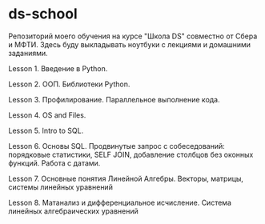 # ds-school

Репозиторий моего обучения на курсе "Школа DS" совместно от Сбера и МФТИ. Здесь буду выкладывать ноутбуки с лекциями и домашними заданиями.

Lesson 1.
Введение в Python.

Lesson 2.
ООП. Библиотеки Python.

Lesson 3.
Профилирование. Параллельное выполнение кода.

Lesson 4.
OS and Files.

Lesson 5.
Intro to SQL.

Lesson 6.
Основы SQL. Продвинутые запрос с собеседований: порядковые статистики, SELF JOIN, добавление столбцов без оконных функций. Работа с датами.

Lesson 7.
Основные понятия Линейной Алгебры. Векторы, матрицы, системы линейных уравнений

Lesson 8.
Матанализ и дифференциальное исчисление. Система линейных алгебраических уравнений

